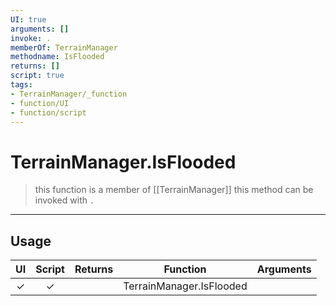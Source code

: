```yaml
---
UI: true
arguments: []
invoke: .
memberOf: TerrainManager
methodname: IsFlooded
returns: []
script: true
tags:
- TerrainManager/_function
- function/UI
- function/script
---
```

# TerrainManager.IsFlooded
> this function is a member of [[TerrainManager]]
> this method can be invoked with `.`
-----
## Usage
|  UI | Script | Returns | Function | Arguments |
|:---:|:------:|-------:|:--------:|:---------|
|✓|✓||TerrainManager.IsFlooded||
